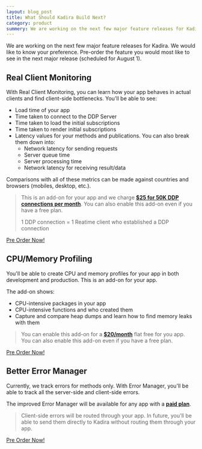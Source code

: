 ```yaml
---
layout: blog_post
title: What Should Kadira Build Next?
category: product
summery: We are working on the next few major feature releases for Kadira. We would like to know your preference. Pre-order the feature you would most like to see in the next major release (scheduled for August 1).
---
```


<script type="text/javascript" src="https://gumroad.com/js/gumroad.js"></script>

We are working on the next few major feature releases for Kadira. We would like to know your preference. Pre-order the feature you would most like to see in the next major release (scheduled for August 1).

## Real Client Monitoring

With Real Client Monitoring, you can learn how your app behaves in actual clients and find client-side bottlenecks. You'll be able to see:

* Load time of your app
* Time taken to connect to the DDP Server
* Time taken to load the initial subscriptions
* Time taken to render initial subscriptions
* Latency values for your methods and publications. You can also break them down into:
  * Network latency for sending requests
  * Server queue time
  * Server processing time
  * Network latency for receiving result/data

Comparisons with all of these metrics can be made against countries and browsers (mobiles, desktop, etc.).

> This is an add-on for your app and we charge [**$25 for 50K DDP connections per month**](https://gumroad.com/l/LyDy). You can also enable this add-on even if you have a free plan.
>
> 1 DDP connection = 1 Reatime client who established a DDP connection

<a href="https://gumroad.com/l/LyDy" class="gumroad-button">Pre Order Now!</a>

## CPU/Memory Profiling

You'll be able to create CPU and memory profiles for your app in both development and production. This is an add-on for your app.

The add-on shows:

* CPU-intensive packages in your app
* CPU-intensive functions and who created them
* Capture and compare heap dumps and learn how to find memory leaks with them

> You can enable this add-on for a [**$20/month**](https://gumroad.com/l/EqEf) flat free for you app. You can also enable this add-on even if you have a free plan.

<a href="https://gumroad.com/l/EqEf" class="gumroad-button">Pre Order Now!</a>

## Better Error Manager

Currently, we track errors for methods only. With Error Manager, you'll be able to track all the server-side and client-side errors.

The improved Error Manager will be available for any app with a [**paid plan**](https://gumroad.com/l/fRGA).

> Client-side errors will be routed through your app. In future, you'll be able to send them directly to Kadira without routing them through your app.

<a href="https://gumroad.com/l/fRGA" class="gumroad-button">Pre Order Now!</a>
